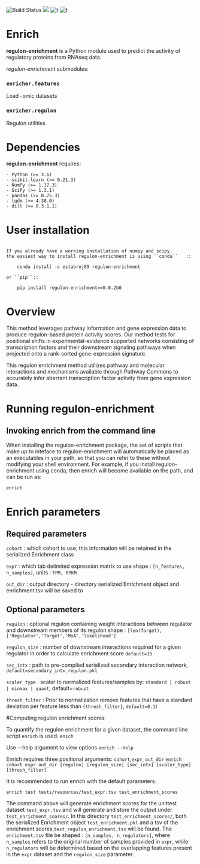![Build Status](https://travis-ci.com/JEstabrook/regulon-enrichment.svg?token=ZRDWBWe9sXCivP1NrZwq&branch=master)  [![](https://img.shields.io/badge/python-3.6+-blue.svg)](https://www.python.org/downloads/release/python-367) ![t](https://img.shields.io/badge/license-MIT-nrightgreen.svg) ![t](https://img.shields.io/badge/status-stable-nrightgreen.svg)


# Enrich


**regulon-enrichment** is a Python module used to predict the activity of regulatory proteins from RNAseq data.

*regulon-enrichment* submodules:

### `enricher.features` ###
Load -omic datasets


### `enricher.regulon` ###
Regulon utilities

# Dependencies

**regulon-enrichment** requires:
~~~~~~~~~~~~
- Python (>= 3.6)
- scikit-learn (>= 0.21.3)
- NumPy (>= 1.17.3)
- SciPy (>= 1.3.1)
- pandas (>= 0.25.3)
- tqdm (>= 4.38.0)
- dill (>= 0.3.1.1)
~~~~~~~~~~~~

# User installation
~~~~~~~~~~~~~~~~~

If you already have a working installation of numpy and scipy,
the easiest way to install regulon-enrichment is using ``conda``   ::

    conda install -c estabroj89 regulon-enrichment

or ``pip``::

    pip install regulon-enrichment==0.0.2b0

~~~~~~~~~~~~~~~~~
# Overview

This method leverages pathway information and gene expression data to produce regulon-based protein activity scores. 
Our method tests for positional shifts in experimental-evidence supported networks consisting of transcription factors 
and their downstream signaling pathways when projected onto a rank-sorted gene-expression signature. 

This regulon enrichment method utilizes pathway and molecular interactions and mechanisms available through Pathway 
Commons to accurately infer aberrant transcription factor activity from gene expression data.

# Running regulon-enrichment
## Invoking enrich from the command line

When installing the regulon-enrichment package, the set of scripts that make up to inteface to regulon-enrichment will 
automatically be placed as an executables in your path, so that you can refer to these without modifying your shell 
environment. For example, if you install regulon-enrichment using conda, then enrich will become available on the path, 
and  can be run as:

~~~~~~~~~~~~~~~~~
enrich
~~~~~~~~~~~~~~~~~

# Enrich parameters

## Required parameters

`cohort` : which cohort to use; this information will be retained in the serialized Enrichment class

`expr` : which tab delimited expression matrix to use shape : `[n_features, n_samples]`, units : `TPM, RPKM`

`out_dir` : output directory - directory serialized Enrichment object and enrichment.tsv will be saved to


## Optional parameters

`regulon` : optional regulon containing weight interactions between regulator and 
            downstream members of its regulon shape : `[len(Target), ['Regulator','Target','MoA','likelihood']`

`regulon_size` : number of downstream interactions required for a given regulator in order to calculate enrichment score `default=15`

`sec_intx` : path to pre-compiled serialized secondary interaction network, `default=secondary_intx_regulon.pkl`

`scaler_type` : scaler to normalized features/samples by: `standard | robust | minmax | quant`, default=`robust`

`thresh_filter` : Prior to normalization remove features that have a standard deviation per feature less than `{thresh_filter}`, `default=0.1`)


#Computing regulon enrichment scores

To quantify the regulon enrichment for a given dataset, the command line script `enrich` is used.
`enich`

Use --help argument to view options
`enrich --help`

Enrich requires three positional arguments: `cohort`,`expr`, `out_dir`
`enrich cohort expr out_dir [regulon] [regulon_size] [sec_intx] [scaler_type] [thresh_filter] ` 

It is recommended to run enrich with the default parameters. 


`enrich test tests/resources/test_expr.tsv test_enrichment_scores`

The command above will generate enrichment scores for the unittest dataset `test_expr.tsv` and will generate and store 
the output under `test_enrichment_scores/`. In this directory `test_enrichment_scores/`, both the serialized Enrichment
object `test_enrichment.pkl` and a tsv of the enrichment scores,`test_regulon_enrichment.tsv` will be found. The 
`enrichment.tsv` file be shaped : `[n_samples, n_regulators]`, where `n_samples` refers to the original number of samples 
provided in `expr`, while `n_regulators` will be determined based on the overlapping features present in the `expr` 
dataset and the `regulon_size` parameter. 
